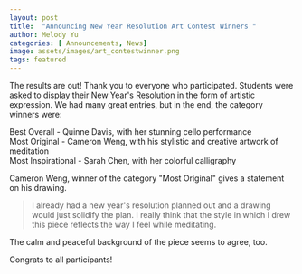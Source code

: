 ```yaml
---
layout: post
title:  "Announcing New Year Resolution Art Contest Winners "
author: Melody Yu
categories: [ Announcements, News]
image: assets/images/art_contestwinner.png
tags: featured
---
```


The results are out! Thank you to everyone who participated. Students were asked to display their New Year's Resolution in the form of artistic expression. We had many great entries, but in the end, the category winners were:

Best Overall - Quinne Davis, with her stunning cello performance  
Most Original - Cameron Weng, with his stylistic and creative artwork of meditation  
Most Inspirational - Sarah Chen, with her colorful calligraphy  

Cameron Weng, winner of the category "Most Original" gives a statement on his drawing.

>I already had a new year's resolution planned out and a drawing would just solidify the plan. I really think that the style in which I drew this piece reflects the way I feel while meditating.

The calm and peaceful background of the piece seems to agree, too.

Congrats to all participants!

